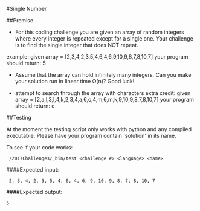 #Single Number

##Premise

-	For this coding challenge you are given an array of random integers where every integer is repeated except for a single one. Your challenge is to find the single integer that does NOT repeat.

example: given array = [2,3,4,2,3,5,4,6,4,6,9,10,9,8,7,8,10,7] your program should return: 5

-	Assume that the array can hold infinitely many integers. Can you make your solution run in linear time O(n)? Good luck!

- attempt to search through the array with characters
extra credit: given array = [2,a,l,3,l,4,k,2,3,4,a,6,c,4,m,6,m,k,9,10,9,8,7,8,10,7] your program should return: c

##Testing

At the moment the testing script only works with python and any compiled executable. Please have your program contain 'solution' in its name.

To see if your code works:

     /2017Challenges/_bin/test <challenge #> <language> <name>
    

####Expected input:

     2, 3, 4, 2, 3, 5, 4, 6, 4, 6, 9, 10, 9, 8, 7, 8, 10, 7 

####Expected output:

    5



